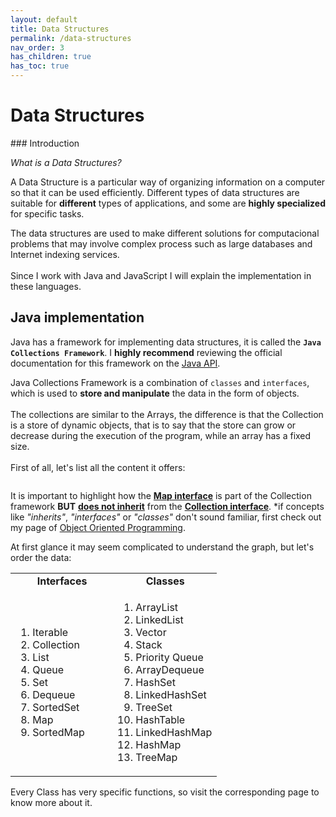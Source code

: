 ```yaml
---
layout: default
title: Data Structures
permalink: /data-structures
nav_order: 3
has_children: true
has_toc: true
---
```


<h1>Data Structures</h1>
### Introduction
<p>
  <i>What is a Data Structures?</i>
</p>
<p class="concept l-font">
  A Data Structure is a particular way of organizing information on a computer so that it
  can be used efficiently. Different types of data structures are suitable
  for <b>different</b> types of applications, and some are <b>highly specialized</b> for specific tasks.
</p>
<p class="l-font">
  The data structures are used to make different solutions for computacional problems that may involve
  complex process such as large databases and Internet indexing services.
  <br><br>
  Since I work with Java and JavaScript I will explain the implementation in these languages.
</p>

## Java implementation
<p class="l-font">
  Java has a framework for implementing data structures,
  it is called the <code class="fs-3"><b>Java Collections Framework</b></code>. I <b>highly recommend</b> reviewing the
  official
  documentation for this framework on the <a
    href="https://docs.oracle.com/javase/8/docs/technotes/guides/collections/overview.html" target="_blank">Java
    API</a>.
</p>
<p class="l-font">
  Java Collections Framework is a combination of <code>classes</code> and <code>interfaces</code>, which is used to
  <b>store and manipulate</b>
  the data in the form of objects. 
  <br> <br>
  The collections are similar to the Arrays, the difference is that the Collection is a store of dynamic objects, 
  that is to say that the store can grow or decrease during the execution of the program, while an array has a fixed size.
  <br> <br>
  First of all, let's list all the content it offers:
</p>
<div style="text-align: center;"><img src="{{ site.url }}{% link /assets/images/data-structures/java-collection-graph.png %}" alt=""
    style="border-radius: 6px">
</div>
<p class="important fs-5">
  It is important to highlight how the <b><u>Map interface</u></b> is part of the Collection framework <strong>BUT</strong> 
  <b><u>does not inherit</u></b> from the <b><u>Collection interface</u></b>. <span class="fs-3">*if concepts like 
    <i>"inherits"</i>, <i>"interfaces"</i> or <i>"classes"</i> don't sound familiar, first check out my page of <a href="{{ site.url }}{% link pages/oop/oop.md %}">Object Oriented Programming</a>.</span>
</p>
<p class="l-font">
  At first glance it may seem complicated to understand the graph, but let's order the data:
</p>
<table>
  <tr>
    <td class="v-align-top" style="text-align: center;" width="50%">
      <span class="fs-6"><b>Interfaces</b></span>
    </td>
    <td class="v-align-top" style="text-align: center;" width="50%">
      <span class="fs-6"><b>Classes</b></span>
    </td>
  </tr>
  <tr>
    <td class="v-align-top" width="50%">
      <ol class="ml-3">
        <li>Iterable</li>
        <li>Collection</li>
        <li>List</li>
        <li>Queue</li>
        <li>Set</li>
        <li>Dequeue</li>
        <li>SortedSet</li>
        <li>Map</li>
        <li>SortedMap</li>
      </ol>
    </td>
    <td class="v-align-top" width="50%">
      <ol class="ml-3">
        <li>ArrayList</li>
        <li>LinkedList</li>
        <li>Vector</li>
        <li>Stack</li>
        <li>Priority Queue</li>
        <li>ArrayDequeue</li>
        <li>HashSet</li>
        <li>LinkedHashSet</li>
        <li>TreeSet</li>
        <li>HashTable</li>
        <li>LinkedHashMap</li>
        <li>HashMap</li>
        <li>TreeMap</li>
      </ol>
    </td>
  </tr>
</table>
<p>
  Every Class has very specific functions, so 
  visit the corresponding page to know more about it.
</p>